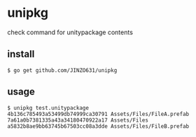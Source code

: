 # unipkg
check command for unitypackage contents

## install

```
$ go get github.com/JINZO631/unipkg
```

## usage

```
$ unipkg test.unitypackage
4b136c785493a53499db74999ca30791 Assets/Files/FileA.prefab
7a61a0b7381335a43a34180470922a17 Assets/Files
a5832b8ae9bb63745b67503cc08a3dde Assets/Files/FileB.prefab
```
